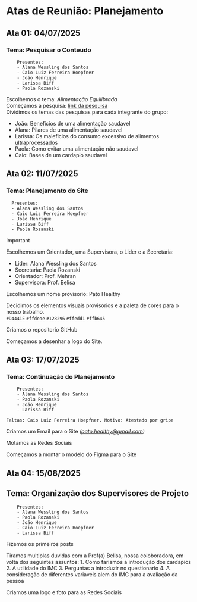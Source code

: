 # Atas de Reunião: Planejamento

## Ata 01: 04/07/2025
### Tema: Pesquisar o Conteudo
```
	Presentes:
	- Alana Wessling dos Santos
	- Caio Luiz Ferreira Hoepfner
	- João Henrique
	- Larissa Biff
	- Paola Rozanski
```
Escolhemos o tema: *Alimentação Equilibrada*  
Começamos a pesquisa: [link da pesquisa](https://docs.google.com/document/u/0/d/10MLIcMF39FQWraBv0_YOPMv3UljUaEJJEkh84vznG2E/edit)  
Dividimos os temas das pesquisas para cada integrante do grupo:   
  - João: Beneficios de uma alimentação saudavel
  - Alana: Pilares de uma alimentação saudavel
  - Larissa: Os maleficios do consumo excessivo de alimentos ultraprocessados
  - Paola: Como evitar uma alimentação não saudavel
  - Caio: Bases de um cardapio saudavel

## Ata 02: 11/07/2025
### Tema: Planejamento do Site
```
  Presentes:
  - Alana Wessling dos Santos
  - Caio Luiz Ferreira Hoepfner
  - João Henrique
  - Larissa Biff
  - Paola Rozanski
```

> [!IMPORTANT]
> Escolhemos um Orientador, uma Supervisora, o Lider e a Secretaria:
 - Lider: Alana Wessling dos Santos
 - Secretaria: Paola Rozanski
 - Orientador: Prof. Mehran
 - Supervisora: Prof. Belisa

Escolhemos um nome provisorio: Pato Healthy
   
Decidimos os elementos visuais provisorios e a paleta de cores para o nosso trabalho.  
`#D4441E`
`#ffdeae`
`#128296`
`#ffedd1`
`#ffb645`

Criamos o repositorio GitHub

Começamos a desenhar a logo do Site.

## Ata 03: 17/07/2025
### Tema: Continuação do Planejamento

```
	Presentes:
	- Alana Wessling dos Santos
	- Paola Rozanski
	- João Henrique
	- Larissa Biff

Faltas: Caio Luiz Ferreira Hoepfner. Motivo: Atestado por gripe
```

Criamos um Email para o Site *(pato.healthy@gmail.com)*

Motamos as Redes Sociais

Começamos a montar o modelo do Figma para o Site

## Ata 04: 15/08/2025
## Tema: Organização dos Supervisores de Projeto

```
	Presentes:
	- Alana Wessling dos Santos
	- Paola Rozanski
	- João Henrique
	- Caio Luiz Ferreira Hoepfner
	- Larissa Biff
```

Fizemos os primeiros posts

Tiramos multiplas duvidas com a Prof(a) Belisa, nossa coloboradora, em volta dos seguintes assuntos:
	1. Como fariamos a introdução dos cardapios
 	2. A utilidade do IMC
  	3. Perguntas a introduzir no questionario
   	4. A consideração de diferentes variaveis alem do IMC para a avaliação da pessoa

Criamos uma logo e foto para as Redes Sociais
